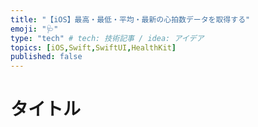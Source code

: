 ```yaml
---
title: "【iOS】最高・最低・平均・最新の心拍数データを取得する"
emoji: "🩺"
type: "tech" # tech: 技術記事 / idea: アイデア
topics: [iOS,Swift,SwiftUI,HealthKit]
published: false
---
```


# タイトル


